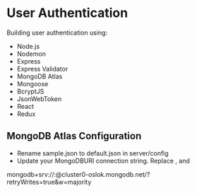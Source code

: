 # User Authentication

Building user authentication using:

- Node.js
- Nodemon
- Express
- Express Validator
- MongoDB Atlas
- Mongoose
- BcryptJS
- JsonWebToken
- React
- Redux

## MongoDB Atlas Configuration

- Rename sample.json to default.json in server/config
- Update your MongoDBURI connection string. Replace <username>, <password> and <database>

mongodb+srv://<username>:<password>@cluster0-oslok.mongodb.net/<database>?retryWrites=true&w=majority
